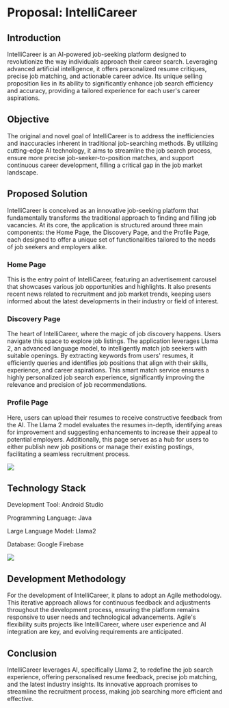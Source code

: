 # Proposal: IntelliCareer

## Introduction

IntelliCareer is an AI-powered job-seeking platform designed to revolutionize the way individuals approach their career search. Leveraging advanced artificial intelligence, it offers personalized resume critiques, precise job matching, and actionable career advice. Its unique selling proposition lies in its ability to significantly enhance job search efficiency and accuracy, providing a tailored experience for each user's career aspirations.

## Objective

The original and novel goal of IntelliCareer is to address the inefficiencies and inaccuracies inherent in traditional job-searching methods. By utilizing cutting-edge AI technology, it aims to streamline the job search process, ensure more precise job-seeker-to-position matches, and support continuous career development, filling a critical gap in the job market landscape.

## Proposed Solution

IntelliCareer is conceived as an innovative job-seeking platform that fundamentally transforms the traditional approach to finding and filling job vacancies. At its core, the application is structured around three main components: the Home Page, the Discovery Page, and the Profile Page, each designed to offer a unique set of functionalities tailored to the needs of job seekers and employers alike.

### Home Page

This is the entry point of IntelliCareer, featuring an advertisement carousel that showcases various job opportunities and highlights. It also presents recent news related to recruitment and job market trends, keeping users informed about the latest developments in their industry or field of interest.

### Discovery Page

The heart of IntelliCareer, where the magic of job discovery happens. Users navigate this space to explore job listings. The application leverages Llama 2, an advanced language model, to intelligently match job seekers with suitable openings. By extracting keywords from users' resumes, it efficiently queries and identifies job positions that align with their skills, experience, and career aspirations. This smart match service ensures a highly personalized job search experience, significantly improving the relevance and precision of job recommendations.

### Profile Page

Here, users can upload their resumes to receive constructive feedback from the AI. The Llama 2 model evaluates the resumes in-depth, identifying areas for improvement and suggesting enhancements to increase their appeal to potential employers. Additionally, this page serves as a hub for users to either publish new job positions or manage their existing postings, facilitating a seamless recruitment process.

![](D:\SIT305\Task4.0HD\IntelliCareerUIDesign.jpg)

## Technology Stack

Development Tool: Android Studio

Programming Language: Java

Large Language Model: Llama2

Database: Google Firebase

![](D:\SIT305\Task4.0HD\applicationStructure.jpg)

## Development Methodology

For the development of IntelliCareer, it plans to adopt an Agile methodology. This iterative approach allows for continuous feedback and adjustments throughout the development process, ensuring the platform remains responsive to user needs and technological advancements. Agile's flexibility suits projects like IntelliCareer, where user experience and AI integration are key, and evolving requirements are anticipated.

## Conclusion

IntelliCareer leverages AI, specifically Llama 2, to redefine the job search experience, offering personalised resume feedback, precise job matching, and the latest industry insights. Its innovative approach promises to streamline the recruitment process, making job searching more efficient and effective.